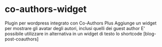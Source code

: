 # co-authors-widget
Plugin per wordpress integrato con Co-Authors Plus
Aggiunge un widget per mostrare gli avatar degli autori, inclusi quelli dei guest author
E' possibile utilizzare in alternativa in un widget di testo lo shortcode [blog-post-coauthors]
